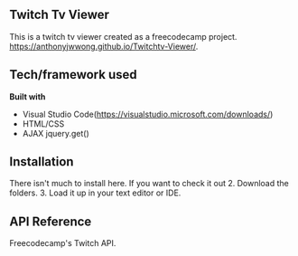 ## Twitch Tv Viewer
This is a twitch tv viewer created as a freecodecamp project.
https://anthonyjwwong.github.io/Twitchtv-Viewer/.

## Tech/framework used
<b>Built with</b>
- Visual Studio Code(https://visualstudio.microsoft.com/downloads/)
- HTML/CSS
- AJAX jquery.get()
 
 
## Installation
There isn't much to install here. 
If you want to check it out
2. Download the folders. 
3. Load it up in your text editor or IDE.

## API Reference
Freecodecamp's Twitch API.

